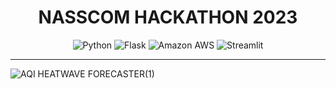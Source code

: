 <div align="center">
<h1> NASSCOM HACKATHON 2023
</h1>

![Python](https://img.shields.io/badge/python-3670A0?style=for-the-badge&logo=python&logoColor=ffdd54) 
![Flask](https://img.shields.io/static/v1?style=for-the-badge&message=Flask&color=000000&logo=Flask&logoColor=FFFFFF&label=)
![Amazon AWS](https://img.shields.io/static/v1?style=for-the-badge&message=Amazon+AWS&color=232F3E&logo=Amazon+AWS&logoColor=FFFFFF&label=)
![Streamlit](https://img.shields.io/static/v1?style=for-the-badge&message=Streamlit&color=FF4B4B&logo=Streamlit&logoColor=FFFFFF&label=)

<hr>
</div>

![AQI   HEATWAVE FORECASTER(1)](https://user-images.githubusercontent.com/62739618/222820402-2e39e2ad-aec8-4741-8f31-293ee22647dd.png)
